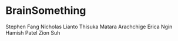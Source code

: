# BrainSomething

Stephen Fang
Nicholas Lianto
Thisuka Matara Arachchige
Erica Ngin
Hamish Patel
Zion Suh